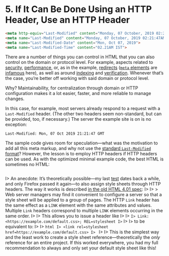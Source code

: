 # 5. If It Can Be Done Using an HTTP Header, Use an HTTP Header

```html
<meta http-equiv="Last-Modified" content="Monday, 07 October, 2019 02:21:47AM">
<meta name="Last-Modified" content="Monday, 07 October, 2019 02:21:47AM">
<meta name="Last-Modified-Date" content="Mon, Oct 07, 2019">
<meta name="Last-Modified-Time" content="02.21AM IST">
```

There are a number of things you can control in HTML that you can also control on the domain or protocol level. For example, aspects related to [security](https://developer.mozilla.org/en-US/docs/Web/HTTP/Headers/Content-Security-Policy), [performance](https://cristian.sulea.net/blog/disable-browser-caching-with-meta-html-tags/), or, as in the example, [redirects](https://developer.mozilla.org/en-US/docs/Web/HTTP/Redirections) ([`meta` elements](https://html.spec.whatwg.org/multipage/semantics.html#the-meta-element) are [infamous](https://help.ahrefs.com/en/articles/2433739-what-is-meta-refresh-redirect-and-why-is-it-considered-a-critical-issue) here), as well as around [indexing](https://support.google.com/webmasters/answer/93710) and [verification](https://support.google.com/webmasters/answer/9008080). Whenever that’s the case, you’re better off working with said domain or protocol level.

Why? Maintainability, for centralization through domain or HTTP configuration makes it a lot easier, faster, and more reliable to manage changes.

In this case, for example, most servers already respond to a request with a `Last-Modified` header. (The other two headers seem non-standard, but can be provided, too, if necessary.) The server the example site is on is no exception:

```
Last-Modified: Mon, 07 Oct 2019 21:21:47 GMT
```

The sample code gives room for speculation—what was the motivation to add all this meta markup, and why not use the [standard `Last-Modified` format](https://developer.mozilla.org/en-US/docs/Web/HTTP/Headers/Last-Modified)? However, the lesson is to employ HTTP headers if HTTP headers can be used. As with the optimized minimal example code, the best HTML is sometimes no HTML:

```html
```

I> An anecdote: It’s theoretically possible—my last [test](https://hell.meiert.org/core/php/link.php) dates back a while, and only Firefox passed it again—to also assign style sheets through HTTP headers. The way it works is described [in the old HTML 4.01 spec](https://www.w3.org/TR/html401/present/styles.html#h-14.6):
I>
I> > Web server managers may find it convenient to configure a server so that a style sheet will be applied to a group of pages. The HTTP `Link` header has the same effect as a `LINK` element with the same attributes and values. Multiple `Link` headers correspond to multiple `LINK` elements occurring in the same order.
I>
I> This allows you to issue a header like
I>
I> ```
I> Link: <https://example.com/default.css>; REL=stylesheet
I> ```
I>
I> to be equivalent to:
I>
I> ```html
I> <link rel=stylesheet href=https://example.com/default.css>
I> ```
I>
I> This is the simplest way and the least work to create a style sheet reference—theoretically the _only_ reference for an entire project. If this worked everywhere, you had my full recommendation to always and only set your default style sheet like this!